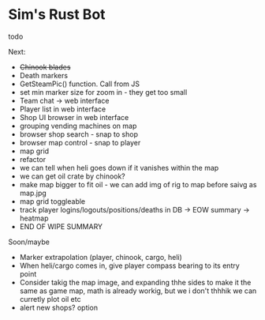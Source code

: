 # Sim's Rust Bot



todo

Next:
- ~~Chinook blades~~
- Death markers
- GetSteamPic() function. Call from JS
- set min marker size for zoom in - they get too small
- Team chat -> web interface
- Player list in web interface
- Shop UI browser in web interface
- grouping vending machines on map
- browser shop search - snap to shop
- browser map control - snap to player
- map grid
- refactor
- we can tell when heli goes down if it vanishes within the map
- we can get oil crate by chinook?
- make map bigger to fit oil - we can add img of rig to map before saivg as map.jpg
- map grid toggleable
- track player logins/logouts/positions/deaths in DB -> EOW summary -> heatmap
- END OF WIPE SUMMARY

Soon/maybe
- Marker extrapolation (player, chinook, cargo, heli)
- When heli/cargo comes in, give player compass bearing to its entry point
- Consider takig the map image, and expanding thhe sides to make it the same as game map, math is already workig, but we i don't thhhik we can curretly plot oil etc
- alert new shops? option
